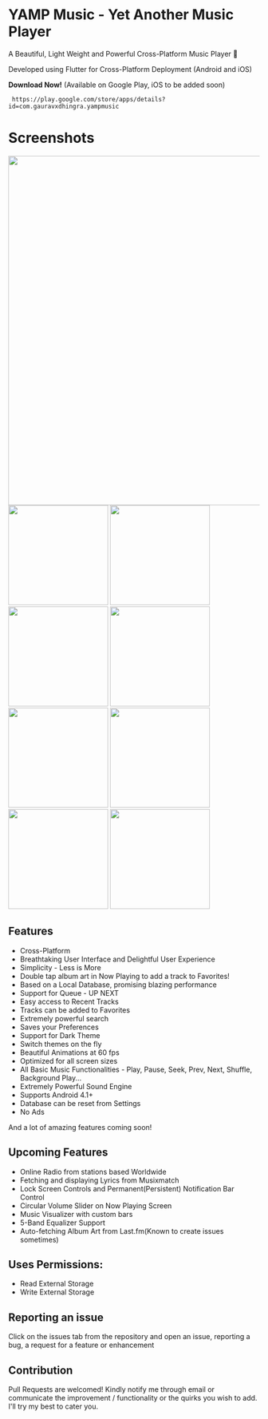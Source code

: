 # YAMP Music - Yet Another Music Player


A Beautiful, Light Weight and Powerful Cross-Platform Music Player 🎵

Developed using Flutter for Cross-Platform Deployment (Android and iOS)

**Download Now!**	(Available on Google Play, iOS to be added soon)
```
 https://play.google.com/store/apps/details?id=com.gauravxdhingra.yampmusic
```

# Screenshots
<img src="https://user-images.githubusercontent.com/44085104/80377081-60f12d80-88b8-11ea-90d0-7d705bbd8659.png" width="700">
<img src="https://user-images.githubusercontent.com/44085104/80377047-56cf2f00-88b8-11ea-8633-9eeb99121502.png" width="200">
<img src="https://user-images.githubusercontent.com/44085104/80377061-5afb4c80-88b8-11ea-909c-85713da7fa7b.png" width="200">
<img src="https://user-images.githubusercontent.com/44085104/80377057-59ca1f80-88b8-11ea-9726-0a5170e08815.png" width="200">
<img src="https://user-images.githubusercontent.com/44085104/80377054-59318900-88b8-11ea-9f9b-c580501b7def.png" width="200">
<img src="https://user-images.githubusercontent.com/44085104/80377066-5c2c7980-88b8-11ea-916d-c6df843691a0.png" width="200">
<img src="(https://user-images.githubusercontent.com/44085104/80377071-5cc51000-88b8-11ea-9c06-77aff46f28f6.png" width="200">
<img src="https://user-images.githubusercontent.com/44085104/80377064-5b93e300-88b8-11ea-88a4-cd59c64d2926.png" width="200">
<img src="https://user-images.githubusercontent.com/44085104/80377060-5a62b600-88b8-11ea-9f15-44c7041ad36a.png" width="200">


<!-- 
![Music Home Page - Dark Theme](https://user-images.githubusercontent.com/44085104/80160294-e0e27380-85ea-11ea-8092-29c713d3a3b8.png =500x )

![Music Home Page - Youth](https://user-images.githubusercontent.com/44085104/80160297-e17b0a00-85ea-11ea-8ea9-ef56b13240eb.png =500x)

![Now Playing - Dark Theme](https://user-images.githubusercontent.com/44085104/80160286-dde78300-85ea-11ea-8aed-5ccc5befcd0f.png =500x)

![Now Playing - Youth](https://user-images.githubusercontent.com/44085104/80160285-dcb65600-85ea-11ea-9792-5141fd4082c3.png =500x)

![Now Playing - UP NEXT](https://user-images.githubusercontent.com/44085104/80160289-df18b000-85ea-11ea-8e15-1fb9185b26ca.png =500x)

![Search](https://user-images.githubusercontent.com/44085104/80160290-e049dd00-85ea-11ea-93dc-be14f06e22a7.png =500x)

![Settings](https://user-images.githubusercontent.com/44085104/80160291-e049dd00-85ea-11ea-87cd-df7746a15610.png =500x)

![Switching Themes](https://user-images.githubusercontent.com/44085104/80160279-daec9280-85ea-11ea-97c8-51b6e45b60e1.png =500x)
 -->




## Features

- Cross-Platform
- Breathtaking User Interface and Delightful User Experience
- Simplicity - Less is More
- Double tap album art in Now Playing to add a track to Favorites! 
- Based on a Local Database, promising blazing performance
- Support for Queue - UP NEXT
- Easy access to Recent Tracks
- Tracks can be added to Favorites
- Extremely powerful search
- Saves your Preferences
- Support for Dark Theme
- Switch themes on the fly
- Beautiful Animations at 60 fps
- Optimized for all screen sizes
- All Basic Music Functionalities - Play, Pause, Seek, Prev, Next, Shuffle, Background Play...
- Extremely Powerful Sound Engine
- Supports Android 4.1+
- Database can be reset from Settings
- No Ads

And a lot of amazing features coming soon!

## Upcoming Features

- Online Radio from stations based Worldwide
- Fetching and displaying Lyrics from Musixmatch
- Lock Screen Controls and Permanent(Persistent) Notification Bar Control  
- Circular Volume Slider on Now Playing Screen
- Music Visualizer with custom bars
- 5-Band Equalizer Support
- Auto-fetching Album Art from Last.fm(Known to create issues sometimes) 

## Uses Permissions:

- Read External Storage
- Write External Storage




## Reporting an issue

Click on the issues tab from the repository and open an issue, reporting a bug, a request for a feature or enhancement

## Contribution

Pull Requests are welcomed!
Kindly notify me through email or communicate the improvement / functionality or the quirks you wish to add. I'll try my best to cater you.



